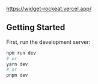 https://widget-rockeat.vercel.app/

## Getting Started

First, run the development server:

```bash
npm run dev
# or
yarn dev
# or
pnpm dev
```
